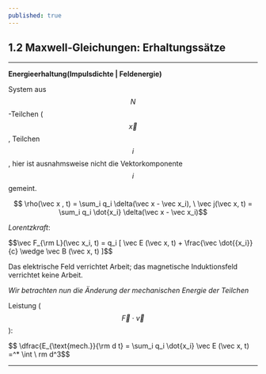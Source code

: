 ```yaml
---
published: true
---
```

## 1.2 Maxwell-Gleichungen: Erhaltungssätze

----
**Energieerhaltung(Impulsdichte | Feldenergie)**

System aus $$ N $$-Teilchen ($$\vec x$$, Teilchen $$ i$$, hier ist ausnahmsweise nicht die Vektorkomponente $$ i $$ gemeint.

$$ \rho(\vec x , t) = \sum_i q_i \delta(\vec x - \vec x_i), \ \vec j(\vec x, t) = \sum_i q_i \dot{x_i} \delta(\vec x - \vec x_i)$$

_Lorentzkraft_:

$$\vec F_{\rm L}(\vec x_i, t) = q_i [ \vec E (\vec x, t) + \frac{\vec \dot{{x_i}}{c} \wedge \vec B (\vec  x, t) ]$$

Das elektrische Feld verrichtet Arbeit; das magnetische Induktionsfeld verrichtet keine Arbeit.

_Wir betrachten nun die Änderung der mechanischen Energie der Teilchen_

Leistung ($$ \vec F \cdot \vec v $$):

$$  \dfrac{E_{\text{mech.}}{\rm d t} = \sum_i q_i \dot{x_i} \vec E (\vec x, t) =^* \int \ rm d^3$$

----